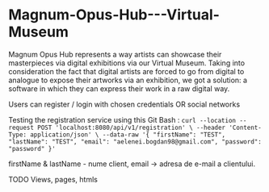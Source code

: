 # Magnum-Opus-Hub---Virtual-Museum

Magnum Opus Hub represents a way artists can showcase their masterpieces via digital exhibitions via our Virtual Museum. Taking into consideration the fact that digital artists are forced to go from digital to analogue to expose their artworks via an exhibition, we got a solution: a software in which they can express their work in a raw digital way.

Users can register / login with chosen credentials OR social networks

Testing the registration service using this Git Bash : 
`curl --location --request POST 'localhost:8080/api/v1/registration' \
--header 'Content-Type: application/json' \
--data-raw '{
    "firstName": "TEST",
    "lastName": "TEST",
    "email": "aelenei.bogdan98@gmail.com",
    "password": "password"
}'`

firstName & lastName - nume client, email -> adresa de e-mail a clientului.


TODO Views, pages, htmls

